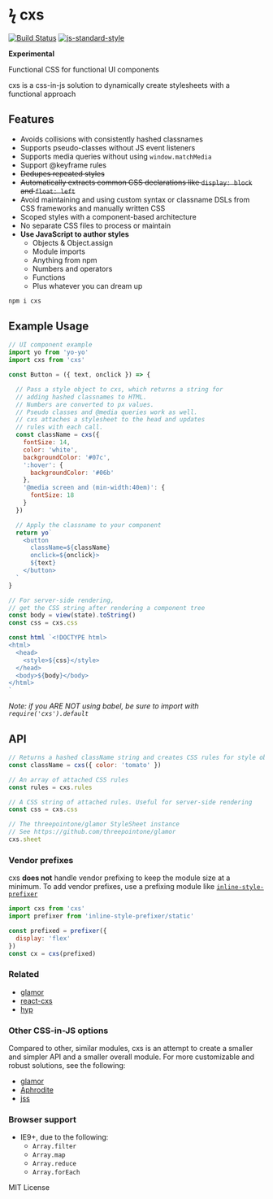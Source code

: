 
# ϟ cxs

[![Build Status](https://travis-ci.org/jxnblk/cxs.svg?branch=master)](https://travis-ci.org/jxnblk/cxs)
[![js-standard-style](https://img.shields.io/badge/code%20style-standard-brightgreen.svg)](http://standardjs.com/)

**Experimental**

Functional CSS for functional UI components

cxs is a css-in-js solution to dynamically create stylesheets with a functional approach

## Features
- Avoids collisions with consistently hashed classnames
- Supports pseudo-classes without JS event listeners
- Supports media queries without using `window.matchMedia`
- Support @keyframe rules
- ~~Dedupes repeated styles~~
- ~~Automatically extracts common CSS declarations like `display: block` and `float: left`~~
- Avoid maintaining and using custom syntax or classname DSLs from CSS frameworks and manually written CSS
- Scoped styles with a component-based architecture
- No separate CSS files to process or maintain
- **Use JavaScript to author styles**
  - Objects & Object.assign
  - Module imports
  - Anything from npm
  - Numbers and operators
  - Functions
  - Plus whatever you can dream up


```sh
npm i cxs
```

## Example Usage

```js
// UI component example
import yo from 'yo-yo'
import cxs from 'cxs'

const Button = ({ text, onclick }) => {

  // Pass a style object to cxs, which returns a string for
  // adding hashed classnames to HTML.
  // Numbers are converted to px values.
  // Pseudo classes and @media queries work as well.
  // cxs attaches a stylesheet to the head and updates
  // rules with each call.
  const className = cxs({
    fontSize: 14,
    color: 'white',
    backgroundColor: '#07c',
    ':hover': {
      backgroundColor: '#06b'
    },
    '@media screen and (min-width:40em)': {
      fontSize: 18
    }
  })

  // Apply the classname to your component
  return yo`
    <button
      className=${className}
      onclick=${onclick}>
      ${text}
    </button>
  `
}
```

```js
// For server-side rendering,
// get the CSS string after rendering a component tree
const body = view(state).toString()
const css = cxs.css

const html `<!DOCTYPE html>
<html>
  <head>
    <style>${css}</style>
  </head>
  <body>${body}</body>
</html>
`
```

*Note: if you ARE NOT using babel, be sure to import with `require('cxs').default`*

## API

```js
// Returns a hashed className string and creates CSS rules for style objects
const className = cxs({ color: 'tomato' })

// An array of attached CSS rules
const rules = cxs.rules

// A CSS string of attached rules. Useful for server-side rendering
const css = cxs.css

// The threepointone/glamor StyleSheet instance
// See https://github.com/threepointone/glamor
cxs.sheet
```

### Vendor prefixes

cxs **does not** handle vendor prefixing to keep the module size at a minimum.
To add vendor prefixes, use a prefixing module like [`inline-style-prefixer`](https://github.com/rofrischmann/inline-style-prefixer)

```js
import cxs from 'cxs'
import prefixer from 'inline-style-prefixer/static'

const prefixed = prefixer({
  display: 'flex'
})
const cx = cxs(prefixed)
```

### Related

- [glamor](https://github.com/threepointone/glamor)
- [react-cxs](https://github.com/jxnblk/react-cxs)
- [hyp](https://github.com/jxnblk/hyp)

### Other CSS-in-JS options

Compared to other, similar modules, cxs is an attempt to create a smaller and simpler API and a smaller overall module.
For more customizable and robust solutions, see the following:

- [glamor](https://github.com/threepointone/glamor)
- [Aphrodite](https://github.com/Khan/aphrodite)
- [jss](https://github.com/jsstyles/jss)

### Browser support

- IE9+, due to the following:
  - `Array.filter`
  - `Array.map`
  - `Array.reduce`
  - `Array.forEach`

MIT License
